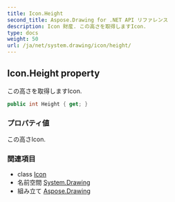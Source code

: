 ```yaml
---
title: Icon.Height
second_title: Aspose.Drawing for .NET API リファレンス
description: Icon 財産. この高さを取得しますIcon.
type: docs
weight: 50
url: /ja/net/system.drawing/icon/height/
---
```

## Icon.Height property

この高さを取得しますIcon.

```csharp
public int Height { get; }
```

### プロパティ値

この高さIcon.

### 関連項目

* class [Icon](../)
* 名前空間 [System.Drawing](../../icon/)
* 組み立て [Aspose.Drawing](../../../)


